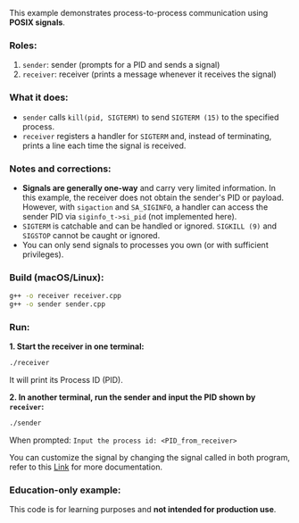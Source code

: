 This example demonstrates process-to-process communication using **POSIX signals**.

### Roles:

1. `sender`: sender (prompts for a PID and sends a signal)
2. `receiver`: receiver (prints a message whenever it receives the signal)

### What it does:

- `sender` calls `kill(pid, SIGTERM)` to send `SIGTERM (15)` to the specified process.
- `receiver` registers a handler for `SIGTERM` and, instead of terminating, prints a line each time the signal is received.

### Notes and corrections:

- **Signals are generally one-way** and carry very limited information. In this example, the receiver does not obtain the sender's PID or payload. However, with `sigaction` and `SA_SIGINFO`, a handler can access the sender PID via `siginfo_t->si_pid` (not implemented here).
- `SIGTERM` is catchable and can be handled or ignored. `SIGKILL (9)` and `SIGSTOP` cannot be caught or ignored.
- You can only send signals to processes you own (or with sufficient privileges).

### Build (macOS/Linux):

```bash
g++ -o receiver receiver.cpp
g++ -o sender sender.cpp
```

### Run:

**1. Start the receiver in one terminal:**

```bash
./receiver
```

It will print its Process ID (PID).

**2. In another terminal, run the sender and input the PID shown by `receiver`:**

```bash
./sender
```

When prompted: `Input the process id: <PID_from_receiver>`

You can customize the signal by changing the signal called in both program, refer to this [Link](https://www.ibm.com/docs/en/zos/3.1.0?topic=descriptions-kill-end-process-job-send-it-signal) for more documentation.

### Education-only example:

This code is for learning purposes and **not intended for production use**.
